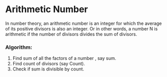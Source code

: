 # Arithmetic Number
In number theory, an arithmetic number is an integer for which the average of its positive divisors is also an integer. Or in other words, a number N is arithmetic if the number of divisors divides the sum of divisors. 

### Algorithm:
1. Find sum of all the factors of a number , say sum.
2. Find count of divisors (say Count).
3. Check if sum is divisible by count.

